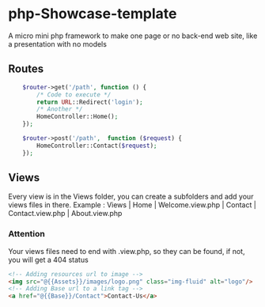 # php-Showcase-template
A micro mini php framework to make one page or no back-end web site, like a presentation with no models

## Routes
```php  
    $router->get('/path', function () {
        /* Code to execute */
        return URL::Redirect('login');
        /* Another */
        HomeController::Home();
    });

    $router->post('/path',  function ($request) {
        HomeController::Contact($request);
    });
```

## Views

Every view is in the Views folder, you can create a subfolders and add your views files in there. Example : 
Views 
|   Home
    |   Welcome.view.php
|   Contact
    |   Contact.view.php
    |   About.view.php

### Attention

Your views files need to end with .view.php, so they can be found, if not, you will get a 404 status

```html
<!-- Adding resources url to image -->
<img src="@{{Assets}}/images/logo.png" class="img-fluid" alt="logo"/>
<!-- Adding Base url to a link tag -->
<a href="@{{Base}}/Contact">Contact-Us</a>
```
